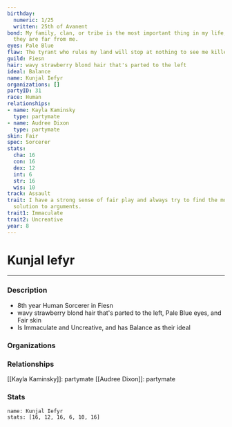 ```yaml
---
birthday:
  numeric: 1/25
  written: 25th of Avanent
bond: My family, clan, or tribe is the most important thing in my life, even when
  they are far from me.
eyes: Pale Blue
flaw: The tyrant who rules my land will stop at nothing to see me killed.
guild: Fiesn
hair: wavy strawberry blond hair that's parted to the left
ideal: Balance
name: Kunjal Iefyr
organizations: []
partyID: 31
race: Human
relationships:
- name: Kayla Kaminsky
  type: partymate
- name: Audree Dixon
  type: partymate
skin: Fair
spec: Sorcerer
stats:
  cha: 16
  con: 16
  dex: 12
  int: 6
  str: 16
  wis: 10
track: Assault
trait: I have a strong sense of fair play and always try to find the most equitable
  solution to arguments.
trait1: Immaculate
trait2: Uncreative
year: 8
---
```

# Kunjal Iefyr
---
### Description
- 8th year Human Sorcerer in Fiesn
- wavy strawberry blond hair that's parted to the left, Pale Blue eyes, and Fair skin
- Is Immaculate and Uncreative, and has Balance as their ideal

### Organizations
### Relationships
[[Kayla Kaminsky]]: partymate
[[Audree Dixon]]: partymate
### Stats
```statblock
name: Kunjal Iefyr
stats: [16, 12, 16, 6, 10, 16]
```